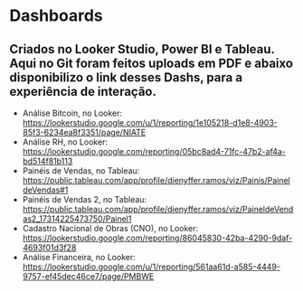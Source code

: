 # Dashboards
## Criados no Looker Studio, Power BI e Tableau. Aqui no **Git** foram feitos uploads em PDF e abaixo disponibilizo o link desses Dashs, para a experiência de interação.

* Análise Bitcoin, no Looker: https://lookerstudio.google.com/u/1/reporting/1e105218-d1e8-4903-85f3-6234ea8f3351/page/NIATE
* Análise RH, no Looker: https://lookerstudio.google.com/reporting/05bc8ad4-71fc-47b2-af4a-bd514f81b113
* Painéis de Vendas, no Tableau: https://public.tableau.com/app/profile/dienyffer.ramos/viz/Painis/PaineldeVendas#1
* Painéis de Vendas 2, no Tableau: https://public.tableau.com/app/profile/dienyffer.ramos/viz/PaineldeVendas2_17314225473750/Painel1
* Cadastro Nacional de Obras (CNO), no Looker: https://lookerstudio.google.com/reporting/86045830-42ba-4290-9daf-4693f01d3f28
* Análise Financeira, no Looker: https://lookerstudio.google.com/u/1/reporting/561aa61d-a585-4449-9757-ef45dec46ce7/page/PMBWE
